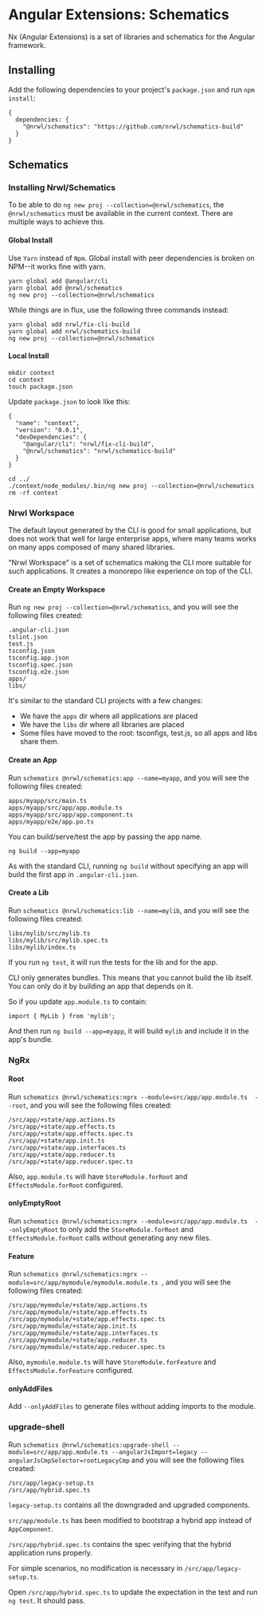 # Angular Extensions: Schematics

Nx (Angular Extensions) is a set of libraries and schematics for the Angular framework.



## Installing

Add the following dependencies to your project's `package.json` and run `npm install`:

```
{
  dependencies: {
    "@nrwl/schematics": "https://github.com/nrwl/schematics-build"
  }
}
```



## Schematics

### Installing Nrwl/Schematics

To be able to do `ng new proj --collection=@nrwl/schematics`, the `@nrwl/schematics` must be available in the current context. There are multiple ways to achieve this.

#### Global Install

Use `Yarn` instead of `Npm`. Global install with peer dependencies is broken on NPM--it works fine with yarn.

```
yarn global add @angular/cli
yarn global add @nrwl/schematics
ng new proj --collection=@nrwl/schematics
```

While things are in flux, use the following three commands instead:

```
yarn global add nrwl/fix-cli-build
yarn global add nrwl/schematics-build
ng new proj --collection=@nrwl/schematics
```

#### Local Install

```
mkdir context
cd context
touch package.json
```

Update `package.json` to look like this:

```
{
  "name": "context",
  "version": "0.0.1",
  "devDependencies": {
    "@angular/cli": "nrwl/fix-cli-build",
    "@nrwl/schematics": "nrwl/schematics-build"
  }
}
```

```
cd ../
./context/node_modules/.bin/ng new proj --collection=@nrwl/schematics
rm -rf context
```


### Nrwl Workspace

The default layout generated by the CLI is good for small applications, but does not work that well for large enterprise apps, where many teams works on many apps composed of many shared libraries.

"Nrwl Workspace" is a set of schematics making the CLI more suitable for such applications. It creates a monorepo like experience on top of the CLI.

#### Create an Empty Workspace

Run `ng new proj --collection=@nrwl/schematics`, and you will see the following files created:

```
.angular-cli.json
tslint.json
test.js
tsconfig.json
tsconfig.app.json
tsconfig.spec.json
tsconfig.e2e.json
apps/
libs/
```

It's similar to the standard CLI projects with a few changes:

* We have the `apps` dir where all applications are placed
* We have the `libs` dir where all libraries are placed
* Some files have moved to the root: tsconfigs, test.js, so all apps and libs share them.

#### Create an App

Run `schematics @nrwl/schematics:app --name=myapp`, and you will see the following files created:

```
apps/myapp/src/main.ts
apps/myapp/src/app/app.module.ts
apps/myapp/src/app/app.component.ts
apps/myapp/e2e/app.po.ts
```

You can build/serve/test the app by passing the app name.

```
ng build --app=myapp
```

As with the standard CLI, running `ng build` without specifying an app will build the first app in `.angular-cli.json`.

#### Create a Lib

Run `schematics @nrwl/schematics:lib --name=mylib`, and you will see the following files created:

```
libs/mylib/src/mylib.ts
libs/mylib/src/mylib.spec.ts
libs/mylib/index.ts
```

If you run `ng test`, it will run the tests for the lib and for the app.

CLI only generates bundles. This means that you cannot build the lib itself. You can only do it by building an app that depends on it.

So if you update `app.module.ts` to contain:

```
import { MyLib } from 'mylib';
```

And then run `ng build --app=myapp`, it will build `mylib` and include it in the app's bundle.





### NgRx

#### Root

Run `schematics @nrwl/schematics:ngrx --module=src/app/app.module.ts  --root`, and you will see the following files created:

```
/src/app/+state/app.actions.ts
/src/app/+state/app.effects.ts
/src/app/+state/app.effects.spec.ts
/src/app/+state/app.init.ts
/src/app/+state/app.interfaces.ts
/src/app/+state/app.reducer.ts
/src/app/+state/app.reducer.spec.ts
```

Also, `app.module.ts` will have `StoreModule.forRoot` and `EffectsModule.forRoot` configured.

#### onlyEmptyRoot

Run `schematics @nrwl/schematics:ngrx --module=src/app/app.module.ts  --onlyEmptyRoot` to only add the `StoreModule.forRoot` and `EffectsModule.forRoot` calls without generating any new files.

#### Feature

Run `schematics @nrwl/schematics:ngrx --module=src/app/mymodule/mymodule.module.ts `, and you will see the following files created:

```
/src/app/mymodule/+state/app.actions.ts
/src/app/mymodule/+state/app.effects.ts
/src/app/mymodule/+state/app.effects.spec.ts
/src/app/mymodule/+state/app.init.ts
/src/app/mymodule/+state/app.interfaces.ts
/src/app/mymodule/+state/app.reducer.ts
/src/app/mymodule/+state/app.reducer.spec.ts
```

Also, `mymodule.module.ts` will have `StoreModule.forFeature` and `EffectsModule.forFeature` configured.

#### onlyAddFiles

Add `--onlyAddFiles` to generate files without adding imports to the module.



### upgrade-shell

Run `schematics @nrwl/schematics:upgrade-shell --module=src/app/app.module.ts --angularJsImport=legacy --angularJsCmpSelector=rootLegacyCmp` and you will see the following files created:

```
/src/app/legacy-setup.ts
/src/app/hybrid.spec.ts
```

`legacy-setup.ts` contains all the downgraded and upgraded components.

`src/app/module.ts` has been modified to bootstrap a hybrid app instead of `AppComponent`.

`/src/app/hybrid.spec.ts` contains the spec verifying that the hybrid application runs properly.

For simple scenarios, no modification is necessary in `/src/app/legacy-setup.ts`.

Open `/src/app/hybrid.spec.ts` to update the expectation in the test and run `ng test`. It should pass.
